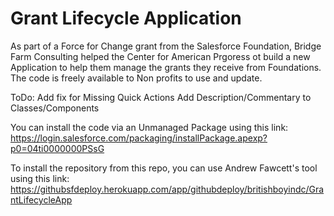 Grant Lifecycle Application
=================

As part of a Force for Change grant from the Salesforce Foundation, Bridge Farm Consulting helped the Center for American Prgoress ot build a new Application to help them manage the grants they receive from Foundations. The code is freely available to Non profits to use and update. 

ToDo:
Add fix for Missing Quick Actions
Add Description/Commentary to Classes/Components

You can install the code via an Unmanaged Package using this link:
https://login.salesforce.com/packaging/installPackage.apexp?p0=04ti0000000PSsG

To install the repository from this repo, you can use Andrew Fawcett's tool using this link:
https://githubsfdeploy.herokuapp.com/app/githubdeploy/britishboyindc/GrantLifecycleApp
